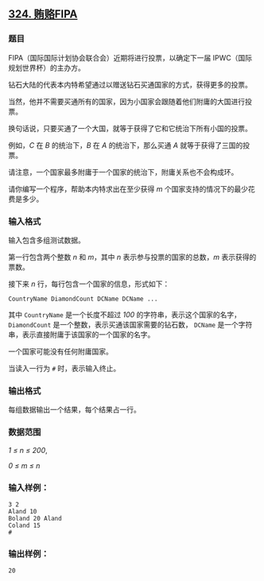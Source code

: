 ## [324. 贿赂FIPA](https://www.acwing.com/problem/content/326/)

### 题目

FIPA（国际国际计划协会联合会）近期将进行投票，以确定下一届 IPWC（国际规划世界杯）的主办方。

钻石大陆的代表本内特希望通过以赠送钻石买通国家的方式，获得更多的投票。

当然，他并不需要买通所有的国家，因为小国家会跟随着他们附庸的大国进行投票。

换句话说，只要买通了一个大国，就等于获得了它和它统治下所有小国的投票。

例如，*C* 在 *B* 的统治下，*B* 在 *A* 的统治下，那么买通 *A* 就等于获得了三国的投票。

请注意，一个国家最多附庸于一个国家的统治下，附庸关系也不会构成环。

请你编写一个程序，帮助本内特求出在至少获得 *m* 个国家支持的情况下的最少花费是多少。

### 输入格式

输入包含多组测试数据。

第一行包含两个整数 *n* 和 *m*，其中 *n* 表示参与投票的国家的总数，*m* 表示获得的票数。

接下来 *n* 行，每行包含一个国家的信息，形式如下：

`CountryName DiamondCount DCName DCName ...`

其中 `CountryName` 是一个长度不超过 *100* 的字符串，表示这个国家的名字， `DiamondCount` 是一个整数，表示买通该国家需要的钻石数， `DCName` 是一个字符串，表示直接附庸于该国家的一个国家的名字。

一个国家可能没有任何附庸国家。

当读入一行为 `#` 时，表示输入终止。

### 输出格式

每组数据输出一个结果，每个结果占一行。

### 数据范围

*1 ≤ n ≤ 200*,

*0 ≤ m ≤ n*

### 输入样例：

```
3 2
Aland 10
Boland 20 Aland
Coland 15
#
```

### 输出样例：

```
20
```
